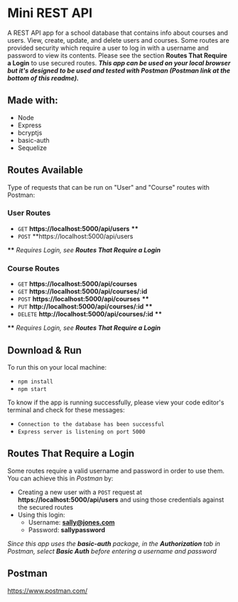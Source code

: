 # Mini REST API

A REST API app for a school database that contains info about courses and users. View, create, update, and delete users and courses. Some routes are provided security which require a user to log in with a username and password to view its contents. Please see the section **Routes That Require a Login** to use secured routes. ***This app can be used on your local browser but it's designed to be used and tested with Postman (Postman link at the bottom of this readme).***

## Made with:
- Node
- Express
- bcryptjs
- basic-auth
- Sequelize

## Routes Available
Type of requests that can be run on "User" and "Course" routes with Postman:
### User Routes
- `GET` **https://localhost:5000/api/users** **\*\***
- `POST` **https://localhost:5000/api/users

**\*\*** *Requires Login, see **Routes That Require a Login***

### Course Routes
- `GET` **https://localhost:5000/api/courses**
- `GET` **https://localhost:5000/api/courses/:id**
- `POST` **https://localhost:5000/api/courses** **\*\***
- `PUT` **http://localhost:5000/api/courses/:id** **\*\***
- `DELETE` **http://localhost:5000/api/courses/:id** **\*\***

**\*\*** *Requires Login, see **Routes That Require a Login***

## Download & Run
To run this on your local machine:
- `npm install`
- `npm start`

To know if the app is running successfully, please view your code editor's terminal and check for these messages:
  - `Connection to the database has been successful`
  - `Express server is listening on port 5000`

## Routes That Require a Login
Some routes require a valid username and password in order to use them. You can achieve this in *Postman* by:
- Creating a new user with a `POST` request at **https://localhost:5000/api/users** and using those credentials against the secured routes
- Using this login:
  - Username: **sally@jones.com**
  - Password: **sallypassword**
  
*Since this app uses the ***basic-auth*** package, in the ***Authorization*** tab in Postman, select ***Basic Auth*** before entering a username and password*

## Postman
https://www.postman.com/
